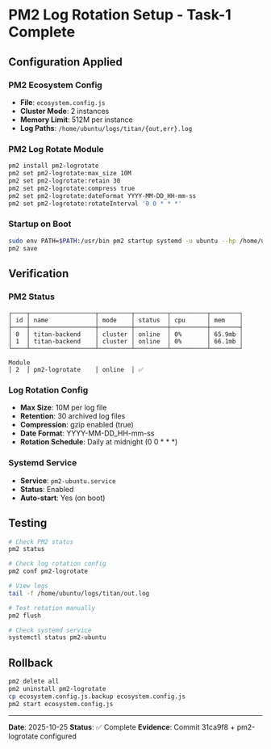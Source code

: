 # PM2 Log Rotation Setup - Task-1 Complete

## Configuration Applied

### PM2 Ecosystem Config
- **File**: `ecosystem.config.js`
- **Cluster Mode**: 2 instances
- **Memory Limit**: 512M per instance
- **Log Paths**: `/home/ubuntu/logs/titan/{out,err}.log`

### PM2 Log Rotate Module
```bash
pm2 install pm2-logrotate
pm2 set pm2-logrotate:max_size 10M
pm2 set pm2-logrotate:retain 30
pm2 set pm2-logrotate:compress true
pm2 set pm2-logrotate:dateFormat YYYY-MM-DD_HH-mm-ss
pm2 set pm2-logrotate:rotateInterval '0 0 * * *'
```

### Startup on Boot
```bash
sudo env PATH=$PATH:/usr/bin pm2 startup systemd -u ubuntu --hp /home/ubuntu
pm2 save
```

## Verification

### PM2 Status
```
┌────┬──────────────────┬─────────┬─────────┬──────────┬────────┐
│ id │ name             │ mode    │ status  │ cpu      │ mem    │
├────┼──────────────────┼─────────┼─────────┼──────────┼────────┤
│ 0  │ titan-backend    │ cluster │ online  │ 0%       │ 65.9mb │
│ 1  │ titan-backend    │ cluster │ online  │ 0%       │ 66.1mb │
└────┴──────────────────┴─────────┴─────────┴──────────┴────────┘

Module
│ 2  │ pm2-logrotate    │ online  │ ✅
```

### Log Rotation Config
- **Max Size**: 10M per log file
- **Retention**: 30 archived log files
- **Compression**: gzip enabled (true)
- **Date Format**: YYYY-MM-DD_HH-mm-ss
- **Rotation Schedule**: Daily at midnight (0 0 * * *)

### Systemd Service
- **Service**: `pm2-ubuntu.service`
- **Status**: Enabled
- **Auto-start**: Yes (on boot)

## Testing
```bash
# Check PM2 status
pm2 status

# Check log rotation config
pm2 conf pm2-logrotate

# View logs
tail -f /home/ubuntu/logs/titan/out.log

# Test rotation manually
pm2 flush

# Check systemd service
systemctl status pm2-ubuntu
```

## Rollback
```bash
pm2 delete all
pm2 uninstall pm2-logrotate
cp ecosystem.config.js.backup ecosystem.config.js
pm2 start ecosystem.config.js
```

---
**Date**: 2025-10-25
**Status**: ✅ Complete
**Evidence**: Commit 31ca9f8 + pm2-logrotate configured
